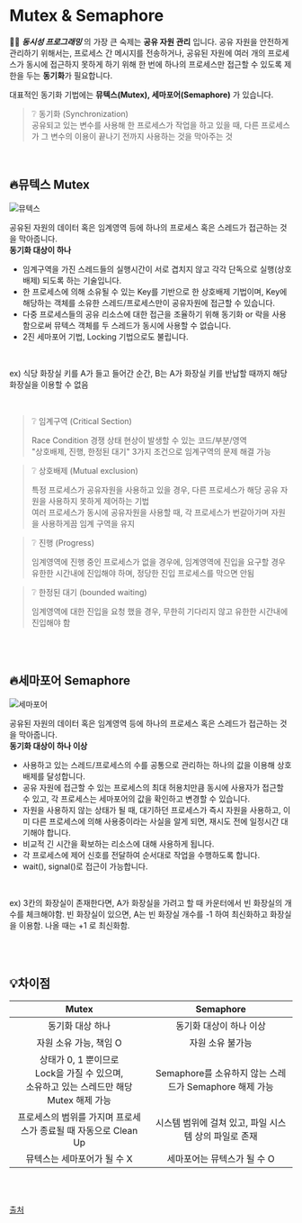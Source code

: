 # Mutex & Semaphore

🧑‍💻 **_동시성 프로그래밍_** 의 가장 큰 숙제는 **공유 자원 관리** 입니다. 공유 자원을 안전하게 관리하기 위해서는, 프로세스 간 메시지를 전송하거나, 공유된 자원에 여러 개의 프로세스가 동시에 접근하지 못하게 하기 위해 한 번에 하나의 프로세스만 접근할 수 있도록 제한을 두는 **동기화**가 필요합니다.
<br>

대표적인 동기화 기법에는 **뮤텍스(Mutex), 세마포어(Semaphore)** 가 있습니다.

> ❔ 동기화 (Synchronization) <br>
> 공유되고 있는 변수를 사용해 한 프로세스가 작업을 하고 있을 때, 다른 프로세스가 그 변수의 이용이 끝나기 전까지 사용하는 것을 막아주는 것

<br>

## 🔥뮤텍스 Mutex

<img src="https://github.com/Fun-Fun-Study/CS-Study/assets/96433955/3bfdda07-3521-4411-b7a4-bd6b1f906e18" alt="뮤텍스">

<br>

공유된 자원의 데이터 혹은 임계영역 등에 하나의 프로세스 혹은 스레드가 접근하는 것을 막아줍니다. <br> **동기화 대상이 하나**

- 임계구역을 가진 스레드들의 실행시간이 서로 겹치지 않고 각각 단독으로 실행(상호배제) 되도록 하는 기술입니다.
- 한 프로세스에 의해 소유될 수 있는 Key를 기반으로 한 상호배제 기법이며, Key에 해당하는 객체를 소유한 스레드/프로세스만이 공유자원에 접근할 수 있습니다.
- 다중 프로세스들의 공유 리소스에 대한 접근을 조율하기 위해 동기화 or 락을 사용함으로써 뮤텍스 객체를 두 스레드가 동시에 사용할 수 없습니다.
- 2진 세마포어 기법, Locking 기법으로도 불립니다.

<br>

ex) 식당 화장실 키를 A가 들고 들어간 순간, B는 A가 화장실 키를 반납할 때까지 해당 화장실을 이용할 수 없음

<br>

> ❔ 임계구역 (Critical Section) <br>
>
> Race Condition 경쟁 상태 현상이 발생할 수 있는 코드/부분/영역 <br>
> "상호배제, 진행, 한정된 대기" 3가지 조건으로 임계구역의 문제 해결 가능

> ❔ 상호배제 (Mutual exclusion) <br>
>
> 특정 프로세스가 공유자원을 사용하고 있을 경우, 다른 프로세스가 해당 공유 자원을 사용하지 못하게 제어하는 기법 <br>
> 여러 프로세스가 동시에 공유자원을 사용할 때, 각 프로세스가 번갈아가며 자원을 사용하게끔 임계 구역을 유지

> ❔ 진행 (Progress) <br>
>
> 임계영역에 진행 중인 프로세스가 없을 경우에, 임계영역에 진입을 요구할 경우 유한한 시간내에 진입해야 하며, 정당한 진입 프로세스를 막으면 안됨

> ❔ 한정된 대기 (bounded waiting) <br>
>
> 임계영역에 대한 진입을 요청 했을 경우, 무한히 기다리지 않고 유한한 시간내에 진입해야 함

<br><br>

## 🔥세마포어 Semaphore

<img src="https://github.com/Fun-Fun-Study/CS-Study/assets/96433955/f146921c-fc7b-4a1d-9267-776a6ba7d12f" alt="세마포어">

<br>

공유된 자원의 데이터 혹은 임계영역 등에 하나의 프로세스 혹은 스레드가 접근하는 것을 막아줍니다. <br> **동기화 대상이 하나 이상**

- 사용하고 있는 스레드/프로세스의 수를 공통으로 관리하는 하나의 값을 이용해 상호배제를 달성합니다.
- 공유 자원에 접근할 수 있는 프로세스의 최대 허용치만큼 동시에 사용자가 접근할 수 있고, 각 프로세스는 세마포어의 값을 확인하고 변경할 수 있습니다.
- 자원을 사용하지 않는 상태가 될 때, 대기하던 프로세스가 즉시 자원을 사용하고, 이미 다른 프로세스에 의해 사용중이라는 사실을 알게 되면, 재시도 전에 일정시간 대기해야 합니다.
- 비교적 긴 시간을 확보하는 리소스에 대해 사용하게 됩니다.
- 각 프로세스에 제어 신호를 전달하여 순서대로 작업을 수행하도록 합니다.
- wait(), signal()로 접근이 가능합니다.

<br>

ex) 3칸의 화장실이 존재한다면, A가 화장실을 가려고 할 때 카운터에서 빈 화장실의 개수를 체크해야함. 빈 화장실이 있으면, A는 빈 화장실 개수를 -1 하여 최신화하고 화장실을 이용함. 나올 때는 +1 로 최신화함.

<br><br>

## 💡차이점

|                                               Mutex                                               |                       Semaphore                        |
| :-----------------------------------------------------------------------------------------------: | :----------------------------------------------------: |
|                                         동기화 대상 하나                                          |                동기화 대상이 하나 이상                 |
|                                      자원 소유 가능, 책임 O                                       |                    자원 소유 불가능                    |
| 상태가 0, 1 뿐이므로 <br> Lock을 가질 수 있으며, <br> 소유하고 있는 스레드만 해당 Mutex 해제 가능 | Semaphore를 소유하지 않는 스레드가 Semaphore 해제 가능 |
|                  프로세스의 범위를 가지며 프로세스가 종료될 때 자동으로 Clean Up                  | 시스템 범위에 걸쳐 있고, 파일 시스템 상의 파일로 존재  |
|                                    뮤텍스는 세마포어가 될 수 X                                    |              세마포어는 뮤텍스가 될 수 O               |

<br>
<br>

[출처](https://heeonii.tistory.com/14)
